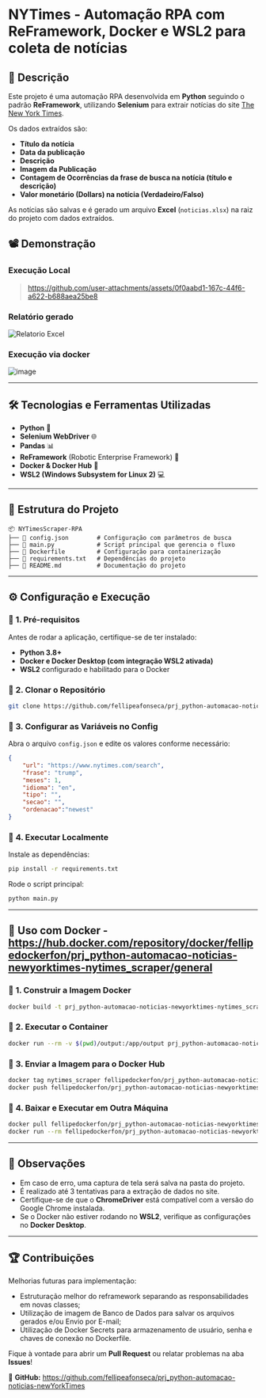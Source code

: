 # NYTimes - Automação RPA com ReFramework, Docker e WSL2 para coleta de notícias

## 📌 Descrição

Este projeto é uma automação RPA desenvolvida em **Python** seguindo o padrão **ReFramework**, utilizando **Selenium** para extrair notícias do site [The New York Times](https://www.nytimes.com/search).

Os dados extraídos são:

- **Título da notícia**
- **Data da publicação**
- **Descrição**
- **Imagem da Publicação**
- **Contagem de Ocorrências da frase de busca na notícia (título e descrição)**
- **Valor monetário (Dollars) na notícia (Verdadeiro/Falso)**



As notícias são salvas e é gerado um arquivo **Excel** (`noticias.xlsx`) na raiz do projeto com dados extraídos.

## 📽️ Demonstração

### Execução Local
> https://github.com/user-attachments/assets/0f0aabd1-167c-44f6-a622-b688aea25be8

### Relatório gerado
![Relatorio Excel](https://github.com/user-attachments/assets/07ee2c78-ac0a-446b-86ae-b223e2c54578)


### Execução via docker
![image](https://github.com/user-attachments/assets/7f470fd7-6610-4582-b8fc-90dc4470e6ad)


---

## 🛠️ Tecnologias e Ferramentas Utilizadas

- **Python** 🐍
- **Selenium WebDriver** 🌐
- **Pandas** 📊
- **ReFramework** (Robotic Enterprise Framework) 🤖
- **Docker & Docker Hub** 🐳
- **WSL2 (Windows Subsystem for Linux 2)** 💻

---

## 📂 Estrutura do Projeto

```
📦 NYTimesScraper-RPA
├── 📜 config.json        # Configuração com parâmetros de busca
├── 📜 main.py            # Script principal que gerencia o fluxo
├── 📜 Dockerfile         # Configuração para containerização
├── 📜 requirements.txt   # Dependências do projeto
├── 📜 README.md          # Documentação do projeto
```

---

## ⚙️ Configuração e Execução

### 🔹 **1. Pré-requisitos**

Antes de rodar a aplicação, certifique-se de ter instalado:

- **Python 3.8+**
- **Docker e Docker Desktop (com integração WSL2 ativada)**
- **WSL2** configurado e habilitado para o Docker

### 🔹 **2. Clonar o Repositório**

```bash
git clone https://github.com/fellipeafonseca/prj_python-automacao-noticias-newYorkTimes.git

```

### 🔹 **3. Configurar as Variáveis no Config**

Abra o arquivo `config.json` e edite os valores conforme necessário:

```json
{
    "url": "https://www.nytimes.com/search",
    "frase": "trump",
    "meses": 1,
    "idioma": "en",
    "tipo": "",
    "secao": "",
    "ordenacao":"newest"
}
```

### 🔹 **4. Executar Localmente**

Instale as dependências:

```bash
pip install -r requirements.txt
```

Rode o script principal:

```bash
python main.py
```

---

## 🐳 Uso com Docker - https://hub.docker.com/repository/docker/fellipedockerfon/prj_python-automacao-noticias-newyorktimes-nytimes_scraper/general

### 🔹 **1. Construir a Imagem Docker**

```bash
docker build -t prj_python-automacao-noticias-newyorktimes-nytimes_scraper .
```

### 🔹 **2. Executar o Container**

```bash
docker run --rm -v $(pwd)/output:/app/output prj_python-automacao-noticias-newyorktimes-nytimes_scraper
```

### 🔹 **3. Enviar a Imagem para o Docker Hub**

```bash
docker tag nytimes_scraper fellipedockerfon/prj_python-automacao-noticias-newyorktimes-nytimes_scraper:latest
docker push fellipedockerfon/prj_python-automacao-noticias-newyorktimes-nytimes_scraper:latest
```

### 🔹 **4. Baixar e Executar em Outra Máquina**

```bash
docker pull fellipedockerfon/prj_python-automacao-noticias-newyorktimes-nytimes_scraper:latest
docker run --rm fellipedockerfon/prj_python-automacao-noticias-newyorktimes-nytimes_scraper
```

---

## 📝 Observações

- Em caso de erro, uma captura de tela será salva na pasta do projeto.
- É realizado até 3 tentativas para a extração de dados no site. 
- Certifique-se de que o **ChromeDriver** está compatível com a versão do Google Chrome instalada.
- Se o Docker não estiver rodando no **WSL2**, verifique as configurações no **Docker Desktop**.

---

## 🏆 Contribuições

Melhorias futuras para implementação:
- Estruturação melhor do reframework separando as responsabilidades em novas classes;
- Utilização de imagem de Banco de Dados para salvar os arquivos gerados e/ou Envio por E-mail;
- Utilização de Docker Secrets para armazenamento de usuário, senha e chaves de conexão no Dockerfile.

Fique à vontade para abrir um **Pull Request** ou relatar problemas na aba **Issues**!

🔗 **GitHub:** https://github.com/fellipeafonseca/prj_python-automacao-noticias-newYorkTimes

